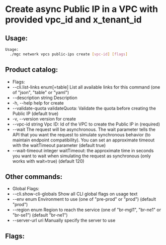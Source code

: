 # Create async Public IP in a VPC with provided vpc_id and x_tenant_id

## Usage:
```bash
Usage:
  ./mgc network vpcs public-ips create [vpc-id] [flags]
```

## Product catalog:
- Flags:
- --cli.list-links enum[=table]   List all available links for this command (one of "json", "table" or "yaml")
- --description string            Description
- -h, --help                          help for create
- --validate-quota                validateQuota: Validate the quota before creating the Public IP (default true)
- -v, --version                       version for create
- --vpc-id string                 Vpc ID: Id of the VPC to create the Public IP in (required)
- --wait                          The request will be asynchronous. The wait parameter tells the API that you want the request to simulate synchronous behavior (to maintain endpoint compatibility). You can set an approximate timeout with the waitTimeout parameter (default true)
- --wait-timeout integer          waitTimeout: the approximate time in seconds you want to wait when simulating the request as synchronous (only works with wait=true) (default 120)

## Other commands:
- Global Flags:
- --cli.show-cli-globals   Show all CLI global flags on usage text
- --env enum               Environment to use (one of "pre-prod" or "prod") (default "prod")
- --region enum            Region to reach the service (one of "br-mgl1", "br-ne1" or "br-se1") (default "br-ne1")
- --server-url uri         Manually specify the server to use

## Flags:
```bash

```

